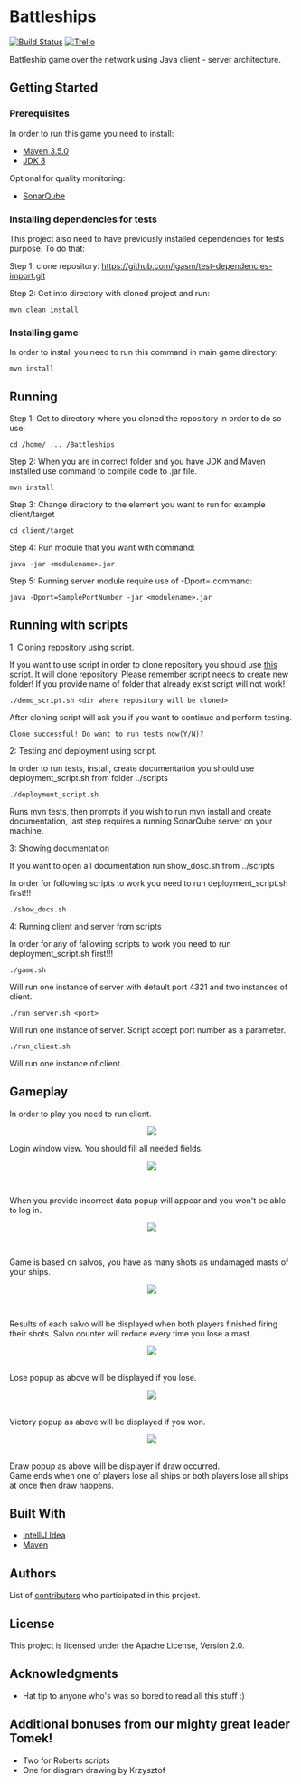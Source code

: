 # Battleships
[![Build Status](https://travis-ci.org/szczepanskikrs/Battleships.svg?branch=server-client-basics)](https://travis-ci.org/szczepanskikrs/Battleships)
[![Trello](https://img.shields.io/badge/Trello-Battleships-orange.svg)](https://trello.com/b/CTmsQaTy/battleships)

Battleship game over the network using Java client - server architecture.
## Getting Started
### Prerequisites
In order to run this game you need to install:
* [Maven 3.5.0](https://maven.apache.org)
* [JDK 8](http://www.oracle.com/technetwork/java/javase/downloads/jdk8-downloads-2133151.html)

Optional for quality monitoring:
* [SonarQube](https://www.sonarqube.org/)
### Installing dependencies for tests
This project also need to have previously installed dependencies for tests purpose. To do that:

Step 1:
clone repository: https://github.com/igasm/test-dependencies-import.git

Step 2: Get into directory with cloned project and run:

```
mvn clean install
```


### Installing game
In order to install you need to run this command in main game directory:

```
mvn install
```

## Running
Step 1: Get to directory where you cloned the repository in order to do so use:
```
cd /home/ ... /Battleships
```
Step 2: When you are in correct folder and you have JDK and Maven installed use command to compile code to .jar file.
```
mvn install
```
Step 3: Change directory to the element you want to run for example client/target
```
cd client/target
```
Step 4: Run module that you want with command:
```
java -jar <modulename>.jar
```
Step 5: Running server module require use of -Dport=<portNumber> command:
```
java -Dport=SamplePortNumber -jar <modulename>.jar 
```

## Running with scripts
1: Cloning repository using script.

If you want to use script in order to clone repository you should use [this](https://nofile.io/f/d9vpPTcCBGu/demo_script.sh) script.  It will clone repository. Please remember script needs to create new folder! If you provide name of folder that already exist script will not work!

```
./demo_script.sh <dir where repository will be cloned>
```
After cloning script will ask you if you want to continue and perform testing.

```
Clone successful! Do want to run tests now(Y/N)?
```

2: Testing and deployment using script.

In order to run tests, install, create documentation you should use deployment_script.sh from folder ../scripts

```
./deployment_script.sh
```

Runs mvn tests, then prompts if you wish to run mvn install and create documentation, last step requires a running SonarQube server on your machine.

3: Showing documentation 

If you want to open all documentation run show_dosc.sh from ../scripts

In order for following scripts to work you need to run deployment_script.sh first!!!

```
./show_docs.sh
```


4: Running client and server from scripts


In order for any of fallowing scripts to work you need to run deployment_script.sh first!!!


```
./game.sh
```
Will run one instance of server with default port 4321 and two instances of client.


```
./run_server.sh <port>
```
Will run one instance of server. Script accept port number as a parameter.

```
./run_client.sh
```
Will run one instance of client.
## Gameplay
In order to play you need to run client.

<p align="center">
  <img src="https://preview.ibb.co/jgC2n6/2017_12_26_1.png">
</p>

Login window view. You should fill all needed fields. <br/>

<p align="center">
<img src="https://image.ibb.co/d3Oa76/2017_12_26.png">
</p> <br/>

When you provide incorrect data popup will appear and you won't be able to log in.

<p align="center">
<img src="https://preview.ibb.co/c4Ddum/2017_12_26_2.png">
</p> <br/>

Game is based on salvos, you have as many shots as undamaged masts of your ships.

<p align="center">
<img src="https://preview.ibb.co/f7Z1Em/2017_12_26_3.png">
</p> <br/>

Results of each salvo will be displayed when both players finished firing their shots. 
Salvo counter will reduce every time you lose a mast. 
<p align="center">
<img src="https://image.ibb.co/hefRzw/2017_12_27_075255_362x179_scrot.png">
  </p> <br/>
  Lose popup as above will be displayed if you lose.
  <p align="center">
<img src="https://image.ibb.co/mc6zKw/2017_12_27_075303_362x182_scrot.png"><br/>
    </p> <br/>
Victory popup as above will be displayed if you won.
 <p align="center">
<img src="https://image.ibb.co/ea6Yew/2017_12_27_075500_362x182_scrot.png"><br/>
   </p> <br/>
   Draw popup as above will be displayer if draw occurred.
<br/>
Game ends when one of players lose all ships or both players lose all ships at once then draw happens. 

## Built With

* [IntelliJ Idea](https://www.jetbrains.com/idea)
* [Maven](https://maven.apache.org)

## Authors

List of [contributors](https://github.com/szczepanskikrs/Battleships/contributors) who participated in this project.

## License

This project is licensed under the Apache License, Version 2.0.

## Acknowledgments

* Hat tip to anyone who's was so bored to read all this stuff :)

## Additional bonuses from our mighty great leader Tomek!
* Two for Roberts scripts
* One for diagram drawing by Krzysztof
